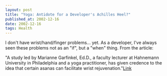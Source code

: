 ```yaml
---
layout: post
title: "Yoga: Antidote for a Developer's Achilles Heel?"
published_at: 2002-12-16
date: 2002-12-16
tags: Health
---
```


I don't have wrist/hand/finger problems... yet. As a developer, I've always seen these problems not as an "if", but a "when" thing. From the article:  

"A study led by Marianne Garfinkel, Ed.D., a faculty lecturer at Hahnemann University in Philadelphia and a yoga practitioner, has given credence to the idea that certain asanas can facilitate wrist rejuvenation."[Link](http://www.yogajournal.com/health/128_1.cfm)  